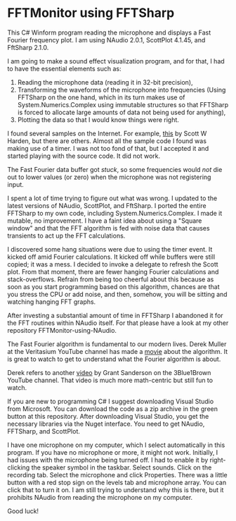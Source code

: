 # FFTMonitor using FFTSharp
This C# Winform program reading the microphone and displays a Fast Fourier frequency plot. I am using NAudio 2.0.1, ScottPlot 4.1.45, and FftSharp 2.1.0.

I am going to make a sound effect visualization program, and for that, I had to have the essential elements such as:
1. Reading the microphone data (reading it in 32-bit precision), 
2. Transforming the waveforms of the microphone into frequencies (Using FFTSharp on the one hand, which in its turn makes use of System.Numerics.Complex using immutable structures so that FFTSharp is forced to allocate large amounts of data not being used for anything),
3. Plotting the data so that I would know things were right.

I found several samples on the Internet. For example, [this](https://swharden.com/csdv/audio/fft/) by Scott W Harden, but there are others. Almost all the sample code I found was making use of a timer. I was not too fond of that, but I accepted it and started playing with the source code. It did not work.

The Fast Fourier data buffer got *stuck*, so some frequencies would _not_ die out to lower values (or zero) when the microphone was not registering input.

I spent a lot of time trying to figure out what was wrong. I updated to the latest versions of NAudio, ScottPlot, and FftSharp. I ported the entire FFTSharp to my own code, including System.Numerics.Complex. I made it mutable, no improvement. I have a faint idea about using a "Square window" and that the FFT algorithm is fed with noise data that causes transients to act up the FFT calculations.

I discovered some hang situations were due to using the timer event. It kicked off amid Fourier calculations. It kicked off while buffers were still copied; it was a mess. I decided to invoke a delegate to refresh the Scott plot. From that moment, there are fewer hanging Fourier calculations and stack-overflows. Refrain from being too cheerful about this because as soon as you start programming based on this algorithm, chances are that you stress the CPU or add noise, and then, somehow, you will be sitting and watching hanging FFT graphs.

After investing a substantial amount of time in FFTSharp I abandoned it for the FFT routines within NAudio itself. For that please have a look at my other repository FFTMonitor-using-NAudio.

The Fast Fourier algorithm is fundamental to our modern lives. Derek Muller at the Veritasium YouTube channel has made a [movie](https://youtu.be/nmgFG7PUHfo?si=u0cPJpFhG6RegTgw) about the algorithm. It is great to watch to get to understand what the Fourier algorithm is about.

Derek refers to another [video](https://youtu.be/spUNpyF58BY?si=-4UGiGv8g-1QV87w) by Grant Sanderson on the 3Blue1Brown YouTube channel. That video is much more math-centric but still fun to watch.

If you are new to programming C# I suggest downloading Visual Studio from Microsoft. You can download the code as a zip archive in the green button at this repository. After downloading Visual Studio, you get the necessary libraries via the Nuget interface. You need to get NAudio, FFTSharp, and ScottPlot.

I have one microphone on my computer, which I select automatically in this program. If you have no microphone or more, it might not work. Initially, I had issues with the microphone being turned off. I had to enable it by right-clicking the speaker symbol in the taskbar. Select sounds. Click on the recording tab. Select the microphone and click Properties. There was a little button with a red stop sign on the levels tab and microphone array. You can click that to turn it on. I am still trying to understand why this is there, but it prohibits NAudio from reading the microphone on my computer.

Good luck!
